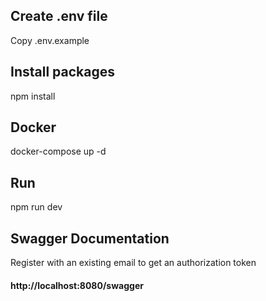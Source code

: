 ## Create .env file

Copy .env.example

## Install packages

npm install

## Docker

docker-compose up -d

## Run

npm run dev

## Swagger Documentation
Register with an existing email to get an authorization token
#### http://localhost:8080/swagger
